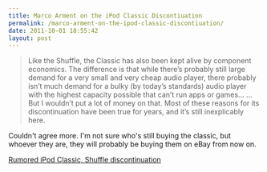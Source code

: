 ```yaml
---
title: Marco Arment on the iPod Classic Discontiuation
permalink: /marco-arment-on-the-ipod-classic-discontiuation/
date: 2011-10-01 18:55:42
layout: post
---
```


> Like the Shuffle, the Classic has also been kept alive by component economics. The difference is that while there’s probably still large demand for a very small and very cheap audio player, there probably isn’t much demand for a bulky (by today’s standards) audio player with the highest capacity possible that can’t run apps or games… …But I wouldn’t put a lot of money on that. Most of these reasons for its discontinuation have been true for years, and it’s still inexplicably here.

Couldn't agree more. I'm not sure who's still buying the classic, but whoever they are, they will probably be buying them on eBay from now on. 

[Rumored iPod Classic, Shuffle discontinuation](http://www.marco.org/2011/10-01-ipod-classic-rumored-discontinuation)